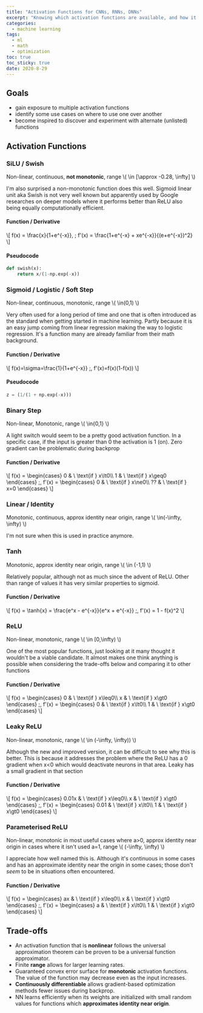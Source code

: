 ```yaml
---
title: "Activation Functions for CNNs, RNNs, DNNs" 
excerpt: "Knowing which activation functions are available, and how it's changed over the years, gives us choices for optimization and inspiration for new functions"
categories:
  - machine learning
tags:
  - ml
  - math
  - optimization
toc: true
toc_sticky: true
date: 2020-8-29
---
```

<script id="MathJax-script" async src="https://cdnjs.cloudflare.com/ajax/libs/mathjax/2.7.7/MathJax.js?config=TeX-MML-AM_CHTML"></script>

## Goals
- gain exposure to multiple activation functions
- identify some use cases on where to use one over another
- become inspired to discover and experiment with alternate (unlisted) functions

## Activation Functions
### SiLU / Swish
Non-linear, continuous, **not monotonic**, range \\( \in [\approx -0.28, \infty] \\)

I'm also surprised a non-monotonic function does this well. Sigmoid linear unit aka Swish is not very well known but apparently used by Google researches on deeper models where it performs better than ReLU also being equally computationally efficient.

#### Function / Derivative
\\[ f(x) = \frac{x}{1+e^{-x}}, \; f'(x) = \frac{1+e^{-x} + xe^{-x}}{(e+e^{-x})^2} \\]

#### Pseudocode
```python
def swish(x):
    return x/(1-np.exp(-x))
```

### Sigmoid / Logistic / Soft Step
Non-linear, continuous, monotonic, range \\( \in(0,1) \\)

Very often used for a long period of time and one that is often introduced as the standard when getting started in machine learning. Partly because it is an easy jump coming from linear regression making the way to logistic regression. It's a function many are already familiar from their math background.
#### Function / Derivative
\\[ f(x)=\sigma=\frac{1}{1+e^{-x}} \;, f'(x)=f(x)(1-f(x)) \\]
#### Pseudocode
```python
z = (1/(1 + np.exp(-x)))
```


### Binary Step
Non-linear, Monotonic, range \\( \in{0,1} \\)

A light switch would seem to be a pretty good activation function. In a specific case, if the input is greater than 0 the activation is 1 (on). Zero gradient can be problematic during backprop
#### Function / Derivative
\\[ f(x) = \begin{cases} 0 & \ \text{if } x\lt0\\\ 1 & \ \text{if } x\geq0 \end{cases}
\;, f'(x) = \begin{cases} 0 & \ \text{if } x\ne0\\\ ?? & \ \text{if } x=0 \end{cases} \\]

### Linear / Identity
Monotonic, continuous, approx identity near origin, range \\( \in(-\infty, \infty) \\)

I'm not sure when this is used in practice anymore.

### Tanh
Monotonic, approx identity near origin, range \\( \in (-1,1) \\)

Relatively popular, although not as much since the advent of ReLU. Other than range of values it has very similar properties to sigmoid.
#### Function / Derivative
\\[ f(x) = \tanh{x} = \frac{e^x - e^{-x}}{e^x + e^{-x}} \;, f'(x) = 1 - f(x)^2 \\]

### ReLU
Non-linear, monotonic, range \\( \in [0,\infty) \\)

One of the most popular functions, just looking at it many thought it wouldn't be a viable candidate. It almost makes one think anything is possible when considering the trade-offs below and comparing it to other functions

#### Function / Derivative
\\[ f(x) = \begin{cases} 0 & \ \text{if } x\leq0\\\ x & \ \text{if } x\gt0 \end{cases} \;, f'(x) = \begin{cases} 0 & \ \text{if } x\lt0\\\ 1 & \ \text{if } x\gt0 \end{cases} \\]

### Leaky ReLU
Non-linear, monotonic, range \\( \in (-\infty, \infty)) \\)

Although the new and improved version, it can be difficult to see why this is better. This is because it addresses the problem where the ReLU has a 0 gradient when x<0 which would deactivate neurons in that area. Leaky has a small gradient in that section

#### Function / Derivative
\\[ f(x) = \begin{cases} 0.01x & \ \text{if } x\leq0\\\ x & \ \text{if } x\gt0 \end{cases} \;, f'(x) = \begin{cases} 0.01 & \ \text{if } x\lt0\\\ 1 & \ \text{if } x\gt0 \end{cases} \\]

### Parameterised ReLU
Non-linear, monotonic in most useful cases where a>0, approx identity near origin in cases where it isn't used a=1, range \\( (-\infty, \infty) \\)

I appreciate how well named this is. Although it's continuous in some cases and has an approximate identity near the origin in some cases; those don't *seem* to be in situations often encountered.
#### Function / Derivative
\\[ f(x) = \begin{cases} ax & \ \text{if } x\leq0\\\ x & \ \text{if } x\gt0 \end{cases} \;, f'(x) = \begin{cases} a & \ \text{if } x\lt0\\\ 1 & \ \text{if } x\gt0 \end{cases} \\]

## Trade-offs
- An activation function that is **nonlinear** follows the universal approximation theorem can be proven to be a universal function approximator.
- Finite **range** allows for larger learning rates.
- Guaranteed convex error surface for **monotonic** activation functions. The value of the function may decrease even as the input increases.
- **Continuously differentiable** allows gradient-based optimization methods fewer issues during backprop.
- NN learns efficiently when its weights are initialized with small random values for functions which **approximates identity near origin**.
